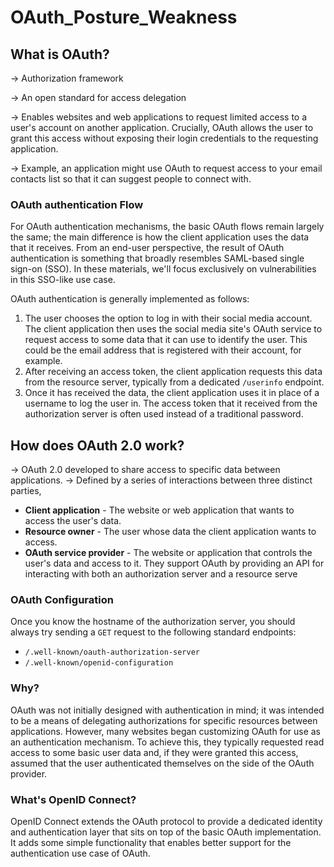 # OAuth_Posture_Weakness
## **What is OAuth?**

→ Authorization framework 

→ An open standard for access delegation

→ Enables websites and web applications to request limited access to a user's account on another application. Crucially, OAuth allows the user to grant this access without exposing their login credentials to the requesting application. 

→ Example, an application might use OAuth to request access to your email contacts list so that it can suggest people to connect with. 

### **OAuth authentication Flow**

For OAuth authentication mechanisms, the basic OAuth flows remain largely the same; the main difference is how the client application uses the data that it receives. From an end-user perspective, the result of OAuth authentication is something that broadly resembles SAML-based single sign-on (SSO). In these materials, we'll focus exclusively on vulnerabilities in this SSO-like use case.

OAuth authentication is generally implemented as follows:

1. The user chooses the option to log in with their social media account. The client application then uses the social media site's OAuth service to request access to some data that it can use to identify the user. This could be the email address that is registered with their account, for example.
2. After receiving an access token, the client application requests this data from the resource server, typically from a dedicated `/userinfo` endpoint.
3. Once it has received the data, the client application uses it in place of a username to log the user in. The access token that it received from the authorization server is often used instead of a traditional password.

## **How does OAuth 2.0 work?**

→ OAuth 2.0 developed to share access to specific data between applications. -> Defined by a series of interactions between three distinct parties, 

- **Client application** - The website or web application that wants to access the user's data.
- **Resource owner** - The user whose data the client application wants to access.
- **OAuth service provider** - The website or application that controls the user's data and access to it. They support OAuth by providing an API for interacting with both an authorization server and a resource serve

### OAuth Configuration

Once you know the hostname of the authorization server, you should always try sending a `GET` request to the following standard endpoints:

- `/.well-known/oauth-authorization-server`
- `/.well-known/openid-configuration`

### Why?

OAuth was not initially designed with authentication in mind; it was intended to be a means of delegating authorizations for specific resources between applications. However, many websites began customizing OAuth for use as an authentication mechanism. To achieve this, they typically requested read access to some basic user data and, if they were granted this access, assumed that the user authenticated themselves on the side of the OAuth provider.

### What's OpenID Connect?

OpenID Connect extends the OAuth protocol to provide a dedicated identity and authentication layer that sits on top of the basic OAuth implementation. It adds some simple functionality that enables better support for the authentication use case of OAuth.
